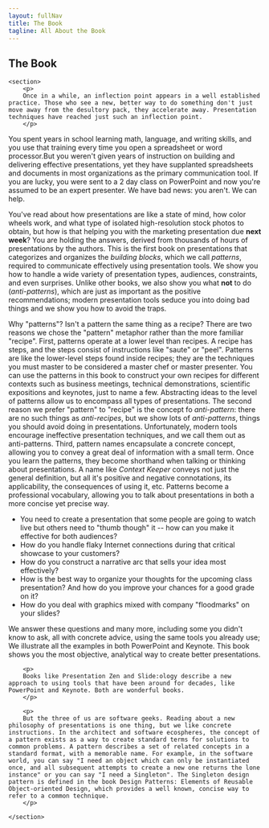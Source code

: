 ```yaml
---
layout: fullNav
title: The Book
tagline: All About the Book
---
```


<article>
	<h1>The Book</h1>

	<section>
		<p>
		Once in a while, an inflection point appears in a well established practice. Those who see a new, better way to do something don't just move away from the desultory pack, they accelerate away. Presentation techniques have reached just such an inflection point.
		</p>
		
<p>
You spent years in school learning math, language, and writing skills,
	and you use that training every time you open a spreadsheet or
	word processor.But you weren't given years of instruction on
	building and delivering effective presentations, yet they have
	supplanted spreadsheets and documents in most organizations as
	the primary communication tool. If you are lucky, you were
	sent to a 2 day class on PowerPoint and now you're assumed to
	be an expert presenter. We have bad news: you aren't. We can
	help.
</p>

<p>
You've read about how presentations are like a state of mind, how
color wheels work, and what type of isolated high-resolution stock
photos to obtain, but how is that helping you with the marketing
presentation due <b>next week</b>? You are holding the answers,
derived from thousands of hours of presentations by the authors. This
is the first book on presentations that categorizes and organizes the
<i>building blocks</i>, which we call <i>patterns</i>, required to
communicate effectively using presentation tools. We show you how to
handle a wide variety of presentation types, audiences, constraints,
and even surprises. Unlike other books, we also show you what
<b>not</b> to do (<i>anti-patterns</i>), which are just as important
as the positive recommendations; modern presentation tools seduce you
into doing bad things and we show you how to avoid the traps.
</p>

<p>
Why "patterns"? Isn't a pattern the same thing as a recipe? There are two reasons we chose the "pattern" metaphor rather than the more familiar "recipe". First, patterns operate at a lower level than recipes. A recipe has steps, and the steps consist of instructions like "saute" or "peel". Patterns are like the lower-level steps found inside recipes; they are the techniques you must master to be considered a master chef or master presenter. You can use the patterns in this book to construct your own recipes for different contexts such as business meetings, technical demonstrations, scientific expositions and keynotes, just to name a few.  Abstracting ideas to the level of patterns allow us to encompass all types of presentations. The second reason we prefer "pattern" to "recipe" is the concept fo <i>anti-pattern</i>: there are no such things as <i>anti-recipes</i>, but we show lots of <i>anti-patterns</i>, things you should avoid doing in presentations. Unfortunately, modern tools encourage ineffective presentation techniques, and we call them out as anti-patterns. Third, pattern names encapsulate a concrete concept, allowing you to convey a great deal of information with a small term. Once you learn the patterns, they become shorthand when talking or thinking about presentations. A name like <i>Context Keeper</i> conveys not just the general definition, but all it's positive and negative connotations, its applicability, the consequences of using it, etc. Patterns become a professional vocabulary, allowing you to talk about presentations in both a more concise yet precise way.
</p>
<ul>
<li> You need to create a presentation that some people are going to watch live but others need to "thumb though" it -- how can you make it effective for both audiences? </li>
<li> How do you handle flaky Internet connections during that critical showcase to your customers? </li>
<li> How do you construct a narrative arc that sells your idea most effectively? </li>
<li> How is the best way to organize your thoughts for the upcoming class presentation? And how do you improve your chances for a good grade on it? </li>
<li> How do you deal with graphics mixed with company "floodmarks" on your slides? </li>
</ul>

<p>
We answer these questions and many more, including some you didn't know to ask, all with concrete advice, using the same tools you already use; We illustrate all the examples in both PowerPoint and Keynote. This book shows you the most objective, analytical way to create better presentations.
</p>

		<p>
		Books like Presentation Zen and Slide:ology describe a new approach to using tools that have been around for decades, like PowerPoint and Keynote. Both are wonderful books.
		</p>
		
		<p>
		But the three of us are software geeks. Reading about a new philosophy of presentations is one thing, but we like concrete instructions. In the architect and software ecospheres, the concept of a pattern exists as a way to create standard terms for solutions to common problems. A pattern describes a set of related concepts in a standard format, with a memorable name. For example, in the software world, you can say "I need an object which can only be instantiated once, and all subsequent attempts to create a new one returns the lone instance" or you can say "I need a Singleton". The Singleton design pattern is defined in the book Design Patterns: Elements of Reusable Object-oriented Design, which provides a well known, concise way to refer to a common technique.
		</p>

	</section>
</article>
